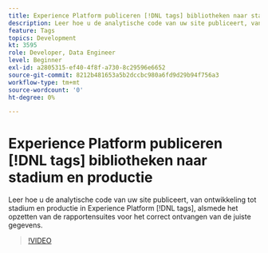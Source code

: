 ```yaml
---
title: Experience Platform publiceren [!DNL tags] bibliotheken naar stadium en productie
description: Leer hoe u de analytische code van uw site publiceert, van ontwikkeling tot stadium en productie in Experience Platform-tags, en hoe u de rapportsuite instelt voor het correct ontvangen van de juiste gegevens.
feature: Tags
topics: Development
kt: 3595
role: Developer, Data Engineer
level: Beginner
exl-id: a2805315-ef40-4f8f-a730-8c29596e6652
source-git-commit: 8212b481653a5b2dccbc980a6fd9d29b94f756a3
workflow-type: tm+mt
source-wordcount: '0'
ht-degree: 0%

---
```


# Experience Platform publiceren [!DNL tags] bibliotheken naar stadium en productie

Leer hoe u de analytische code van uw site publiceert, van ontwikkeling tot stadium en productie in Experience Platform [!DNL tags], alsmede het opzetten van de rapportensuites voor het correct ontvangen van de juiste gegevens.

>[!VIDEO](https://video.tv.adobe.com/v/3429983/?quality=12&learn=on&captions=dut)
